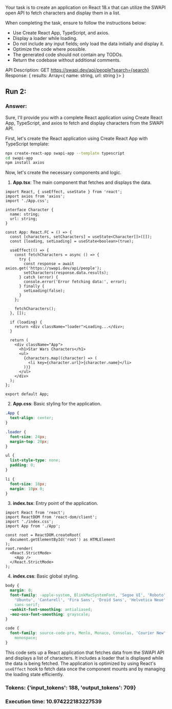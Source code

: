 Your task is to create an application on React 18.x that can utilize the SWAPI open API to fetch characters and display them in a list.

When completing the task, ensure to follow the instructions below:
- Use Create React App, TypeScript, and axios.
- Display a loader while loading.
- Do not include any input fields; only load the data initially and display it.
- Optimize the code where possible.
- The generated code should not contain any TODOs.
- Return the codebase without additional comments.

API Description:
GET https://swapi.dev/api/people?search={search}
Response:
{ results: Array<{ name: string, url: string }> }

## Run 2:
### Answer:
Sure, I'll provide you with a complete React application using Create React App, TypeScript, and axios to fetch and display characters from the SWAPI API.

First, let's create the React application using Create React App with TypeScript template:

```sh
npx create-react-app swapi-app --template typescript
cd swapi-app
npm install axios
```

Now, let's create the necessary components and logic.

1. **App.tsx**: The main component that fetches and displays the data.

```tsx
import React, { useEffect, useState } from 'react';
import axios from 'axios';
import './App.css';

interface Character {
  name: string;
  url: string;
}

const App: React.FC = () => {
  const [characters, setCharacters] = useState<Character[]>([]);
  const [loading, setLoading] = useState<boolean>(true);

  useEffect(() => {
    const fetchCharacters = async () => {
      try {
        const response = await axios.get('https://swapi.dev/api/people');
        setCharacters(response.data.results);
      } catch (error) {
        console.error('Error fetching data:', error);
      } finally {
        setLoading(false);
      }
    };

    fetchCharacters();
  }, []);

  if (loading) {
    return <div className="loader">Loading...</div>;
  }

  return (
    <div className="App">
      <h1>Star Wars Characters</h1>
      <ul>
        {characters.map((character) => (
          <li key={character.url}>{character.name}</li>
        ))}
      </ul>
    </div>
  );
};

export default App;
```

2. **App.css**: Basic styling for the application.

```css
.App {
  text-align: center;
}

.loader {
  font-size: 24px;
  margin-top: 20px;
}

ul {
  list-style-type: none;
  padding: 0;
}

li {
  font-size: 18px;
  margin: 10px 0;
}
```

3. **index.tsx**: Entry point of the application.

```tsx
import React from 'react';
import ReactDOM from 'react-dom/client';
import './index.css';
import App from './App';

const root = ReactDOM.createRoot(
  document.getElementById('root') as HTMLElement
);
root.render(
  <React.StrictMode>
    <App />
  </React.StrictMode>
);
```

4. **index.css**: Basic global styling.

```css
body {
  margin: 0;
  font-family: -apple-system, BlinkMacSystemFont, 'Segoe UI', 'Roboto', 'Oxygen',
    'Ubuntu', 'Cantarell', 'Fira Sans', 'Droid Sans', 'Helvetica Neue',
    sans-serif;
  -webkit-font-smoothing: antialiased;
  -moz-osx-font-smoothing: grayscale;
}

code {
  font-family: source-code-pro, Menlo, Monaco, Consolas, 'Courier New',
    monospace;
}
```

This code sets up a React application that fetches data from the SWAPI API and displays a list of characters. It includes a loader that is displayed while the data is being fetched. The application is optimized by using React's `useEffect` hook to fetch data once the component mounts and by managing the loading state efficiently.

### Tokens: {'input_tokens': 188, 'output_tokens': 709}
### Execution time: 10.974222183227539
